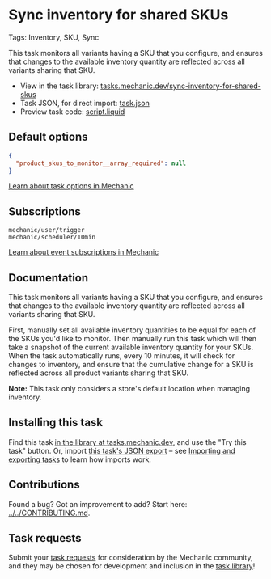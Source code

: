 # Sync inventory for shared SKUs

Tags: Inventory, SKU, Sync

This task monitors all variants having a SKU that you configure, and ensures that changes to the available inventory quantity are reflected across all variants sharing that SKU.

* View in the task library: [tasks.mechanic.dev/sync-inventory-for-shared-skus](https://tasks.mechanic.dev/sync-inventory-for-shared-skus)
* Task JSON, for direct import: [task.json](../../tasks/sync-inventory-for-shared-skus.json)
* Preview task code: [script.liquid](./script.liquid)

## Default options

```json
{
  "product_skus_to_monitor__array_required": null
}
```

[Learn about task options in Mechanic](https://learn.mechanic.dev/core/tasks/options)

## Subscriptions

```liquid
mechanic/user/trigger
mechanic/scheduler/10min
```

[Learn about event subscriptions in Mechanic](https://learn.mechanic.dev/core/tasks/subscriptions)

## Documentation

This task monitors all variants having a SKU that you configure, and ensures that changes to the available inventory quantity are reflected across all variants sharing that SKU.

First, manually set all available inventory quantities to be equal for each of the SKUs you'd like to monitor. Then manually run this task which will then take a snapshot of the current available inventory quantity for your SKUs. When the task automatically runs, every 10 minutes, it will check for changes to inventory, and ensure that the cumulative change for a SKU is reflected across all product variants sharing that SKU.

**Note:** This task only considers a store's default location when managing inventory.

## Installing this task

Find this task [in the library at tasks.mechanic.dev](https://tasks.mechanic.dev/sync-inventory-for-shared-skus), and use the "Try this task" button. Or, import [this task's JSON export](../../tasks/sync-inventory-for-shared-skus.json) – see [Importing and exporting tasks](https://learn.mechanic.dev/core/tasks/import-and-export) to learn how imports work.

## Contributions

Found a bug? Got an improvement to add? Start here: [../../CONTRIBUTING.md](../../CONTRIBUTING.md).

## Task requests

Submit your [task requests](https://mechanic.canny.io/task-requests) for consideration by the Mechanic community, and they may be chosen for development and inclusion in the [task library](https://tasks.mechanic.dev/)!
